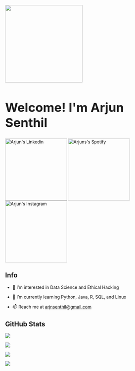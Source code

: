 <img src="https://media.giphy.com/media/WFZvB7VIXBgiz3oDXE/giphy.gif" width="250px">

<h1 style="font-size:40px;">Welcome! I'm Arjun Senthil</h1>

<a href="https://www.linkedin.com/in/arjun-senthil-9475b119a/">
  <img align="Left" alt="Arjun's Linkedin" width="200px" src="https://upload.wikimedia.org/wikipedia/commons/thumb/8/80/LinkedIn_Logo_2013.svg/1200px-LinkedIn_Logo_2013.svg.png" />
</a>



<a href="https://open.spotify.com/user/arjun12367">
  <img align="Left" alt="Arjuns's Spotify" width="200px" src="https://upload.wikimedia.org/wikipedia/commons/thumb/2/26/Spotify_logo_with_text.svg/1200px-Spotify_logo_with_text.svg.png" />
</a>



<a href="https://www.instagram.com/arjun_senthil19/">
  <img style="vertical-align:top" alt="Arjun's Instagram" width="200px" src="https://upload.wikimedia.org/wikipedia/commons/thumb/2/2a/Instagram_logo.svg/2560px-Instagram_logo.svg.png" />
</a>

## Info

- 👀 I’m interested in Data Science and Ethical Hacking

- 🌱 I’m currently learning Python, Java, R, SQL, and Linux

- 📫 Reach me at arjnsenthil@gmail.com

## GitHub Stats

![](https://github-readme-stats.vercel.app/api?username=Arjun-S19&theme=merko)

![](https://github-readme-streak-stats.herokuapp.com/?user=Arjun-S19&theme=merko)

![](https://github-readme-stats.vercel.app/api/top-langs/?username=Arjun-S19&theme=merko&layout=large)

![](https://komarev.com/ghpvc/?username=Arjun-S19&theme=merko)


